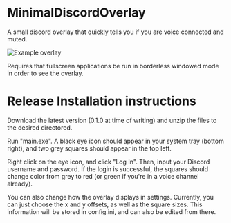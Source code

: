 # MinimalDiscordOverlay
A small discord overlay that quickly tells you if you are voice connected and muted.

![Example overlay](https://i.imgur.com/oNSWJb3.png)

Requires that fullscreen applications be run in borderless windowed mode in order to see the overlay. 


# Release Installation instructions
Download the latest version (0.1.0 at time of writing) and unzip the files to the desired directored.

Run "main.exe". A black eye icon should appear in your system tray (bottom right), and two grey squares should appear in the top left.

Right click on the eye icon, and click "Log In". Then, input your Discord username and password. If the login is successful, the squares should change color from grey to red (or green if you're in a voice channel already). 

You can also change how the overlay displays in settings. Currently, you can just choose the x and y offsets, as well as the square sizes. This information will be stored in config.ini, and can also be edited from there. 
